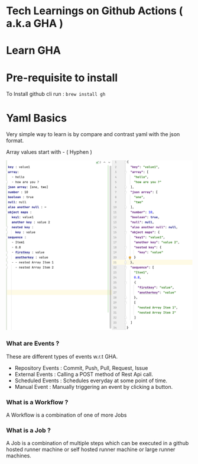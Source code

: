 # Tech Learnings on Github Actions ( a.k.a GHA ) 
# Learn GHA 
# Pre-requisite to install 
To Install github cli run :  `brew install gh ` 

# Yaml Basics

Very simple way to learn is by compare and contrast yaml with the json format.
  
Array values start with - ( Hyphen )

![basic_yaml.png](images/learn_sample_yaml.png)

### What are Events ?

These are different types of events w.r.t GHA.

- Repository Events :  Commit, Push, Pull, Request, Issue
- External Events : Calling a POST method of Rest Api call.
- Scheduled Events : Schedules everyday at some point of time.
- Manual Event : Manually triggering an event by clicking a button.

### What is a Workflow ?

A Workflow is a combination of one of more Jobs

### What is a Job ?

A Job is a combination of multiple steps which can be executed in a github hosted runner machine or self hosted runner machine or large runner machines.